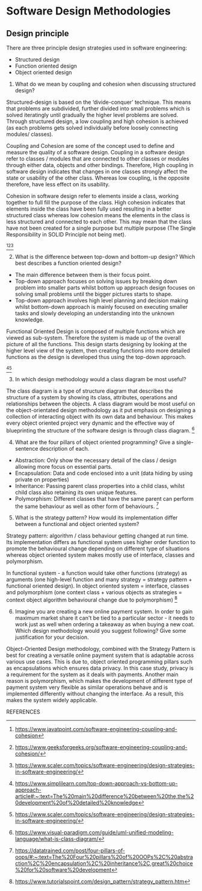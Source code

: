 # Software Design Methodologies

## Design principle

There are three principle design strategies used in software engineering:
* Structured design
* Function oriented design
* Object oriented design



1. What do we mean by coupling and cohesion when discussing structured design?

Structured-design is based on the ‘divide-conquer’ technique. This means that problems are subdivided, further divided into small problems which is solved iteratingly until gradually the higher level problems are solved. Through structured design, a low coupling and high cohesion is achieved (as each problems gets solved individually before loosely connecting modules/ classes). 

Coupling and Cohesion are some of the concept used to define and measure the quality of a software design. Coupling in a software design refer to classes / modules that are connected to other classes or modules through either data, objects and other bindings. Therefore, High coupling in software design indicates that changes in one classes strongly affect the state or usability of the other class. Whereas low coupling, is the opposite therefore, have less effect on its usability.

Cohesion in software design refer to elements inside a class, working together to full fill the purpose of the class. High cohesion indicates that elements inside the class have been fully used resulting in a better structured class whereas low cohesion means the elements in the class is less structured and connected to each other. This may mean that the class have not been created for a single purpose but multiple purpose (The Single Responsibility in SOLID Principle not being met). 

[^1][^2][^3]


2. What is the difference between top-down and bottom-up design? Which best describes a function oriented design?
   
- The main difference between them is their focus point. 
- Top-down approach focuses on solving issues by breaking down problem into smaller parts whilst bottom up approach design focuses on solving small problems until the bigger pictures starts to shape. 
- Top-down approach involves high level planning and decision making whilst bottom-down approach is mainly focused on executing smaller tasks and slowly developing an understanding into the unknown knowledge. 

Functional Oriented Design is composed of multiple functions which are viewed as sub-system. Therefore the system is made up of the overall picture of all the functions. This design starts designing by looking at the higher level view of the system, then creating functions into more detailed functions as the design is developed thus using the top-down approach. 

[^4][^5]


3. In which design methodology would a class diagram be most useful?
   
The class diagram is a type of structure diagram that describes the structure of a system by showing its class, attributes, operations and relationships between the objects. A class diagram would be most useful on the object-orientated design methodology as it put emphasis on designing a collection of interacting object with its own data and behaviour. This makes every object oriented project very dynamic and the effective way of blueprinting the structure of the software design is through class diagram. [^6]


4. What are the four pillars of object oriented programming? Give a single-sentence description of each.

- Abstraction: Only show the necessary detail of the class / design allowing more focus on essential parts.
- Encapsulation: Data and code enclosed into a unit (data hiding by using private on properties)
- Inheritance: Passing parent class properties into a child class, whilst child class also retaining its own unique features. 
- Polymorphism: Different classes that have the same parent can perform the same behaviour as well as other form of behaviours.
[^7]


5. What is the strategy pattern? How would its implementation differ between a functional and object oriented system?
   
Strategy pattern: algorithm / class behaviour getting changed at run time. Its implementation differs as functional system uses higher order function to promote the behavioural change depending on different type of situations whereas object oriented system makes mostly use of interface, classes and polymorphism.

In functional system - a function would take other functions (strategy) as arguments (one high-level function and many strategy = strategy pattern + functional  oriented design).
In object oriented system = interface, classes and polymorphism (one context class + various objects as strategies = context object algorithm behavioural change due to polymorphism) 
[^8]


6. Imagine you are creating a new online payment system. In order to gain maximum market share it can't be tied to a particular sector - it needs to work just as well when ordering a takeaway as when buying a new coat. Which design methodology would you suggest following? Give some justification for your decision.

Object-Oriented Design methodology, combined with the Strategy Pattern is best for creating a versatile online payment system that is adaptable across various use cases. This is due to, object oriented programming pillars such as encapsulations which ensures data privacy. In this case study, privacy is a requirement for the system as it deals with payments. Another main reason is polymorphism, which makes the development of different type of payment system very flexible as similar operations behave and is implemented differently without changing the interface. As a result, this makes the system widely applicable. 

REFERENCES
[^1]:https://www.javatpoint.com/software-engineering-coupling-and-cohesion
[^2]:https://www.geeksforgeeks.org/software-engineering-coupling-and-cohesion/
[^3]:https://www.scaler.com/topics/software-engineering/design-strategies-in-software-engineering/
[^4]:https://www.simplilearn.com/top-down-approach-vs-bottom-up-approach-article#:~:text=The%20main%20difference%20between%20the,the%20development%20of%20detailed%20knowledge
[^5]:https://www.scaler.com/topics/software-engineering/design-strategies-in-software-engineering/
[^6]:https://www.visual-paradigm.com/guide/uml-unified-modeling-language/what-is-class-diagram/
[^7]:https://datatrained.com/post/four-pillars-of-oops/#:~:text=The%20Four%20pillars%20of%20OOPs%2C%20abstraction%2C%20encapsulation%2C%20inheritance%2C,great%20choice%20for%20software%20development
[^8]:https://www.tutorialspoint.com/design_pattern/strategy_pattern.htm
